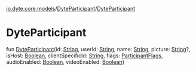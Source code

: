 [io.dyte.core.models](../index.md)/[DyteParticipant](index.md)/[DyteParticipant](-dyte-participant.md)

# DyteParticipant


fun [DyteParticipant](-dyte-participant.md)(id: [String](https://kotlinlang.org/api/latest/jvm/stdlib/kotlin/-string/index.html), userId: [String](https://kotlinlang.org/api/latest/jvm/stdlib/kotlin/-string/index.html), name: [String](https://kotlinlang.org/api/latest/jvm/stdlib/kotlin/-string/index.html), picture: [String](https://kotlinlang.org/api/latest/jvm/stdlib/kotlin/-string/index.html)?, isHost: [Boolean](https://kotlinlang.org/api/latest/jvm/stdlib/kotlin/-boolean/index.html), clientSpecificId: [String](https://kotlinlang.org/api/latest/jvm/stdlib/kotlin/-string/index.html), flags: [ParticipantFlags](../-participant-flags/index.md), audioEnabled: [Boolean](https://kotlinlang.org/api/latest/jvm/stdlib/kotlin/-boolean/index.html), videoEnabled: [Boolean](https://kotlinlang.org/api/latest/jvm/stdlib/kotlin/-boolean/index.html))

